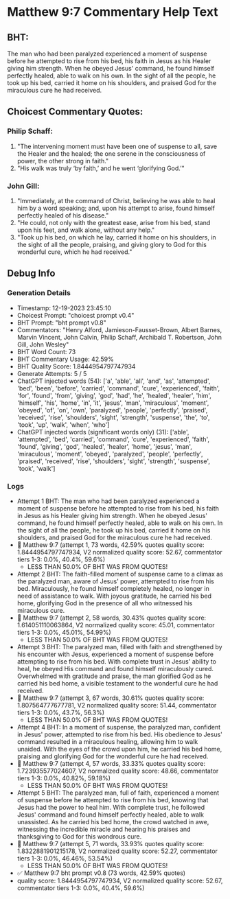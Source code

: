 # Matthew 9:7 Commentary Help Text

## BHT:
The man who had been paralyzed experienced a moment of suspense before he attempted to rise from his bed, his faith in Jesus as his Healer giving him strength. When he obeyed Jesus' command, he found himself perfectly healed, able to walk on his own. In the sight of all the people, he took up his bed, carried it home on his shoulders, and praised God for the miraculous cure he had received.

## Choicest Commentary Quotes:
### Philip Schaff:
1. "The intervening moment must have been one of suspense to all, save the Healer and the healed; the one serene in the consciousness of power, the other strong in faith."
2. "His walk was truly ‘by faith,’ and he went ‘glorifying God.’"


### John Gill:
1. "Immediately, at the command of Christ, believing he was able to heal him by a word speaking; and, upon his attempt to arise, found himself perfectly healed of his disease." 
2. "He could, not only with the greatest ease, arise from his bed, stand upon his feet, and walk alone, without any help."
3. "Took up his bed, on which he lay, carried it home on his shoulders, in the sight of all the people, praising, and giving glory to God for this wonderful cure, which he had received."


## Debug Info
### Generation Details
- Timestamp: 12-19-2023 23:45:10
- Choicest Prompt: "choicest prompt v0.4"
- BHT Prompt: "bht prompt v0.8"
- Commentators: "Henry Alford, Jamieson-Fausset-Brown, Albert Barnes, Marvin Vincent, John Calvin, Philip Schaff, Archibald T. Robertson, John Gill, John Wesley"
- BHT Word Count: 73
- BHT Commentary Usage: 42.59%
- BHT Quality Score: 1.8444954797747934
- Generate Attempts: 5 / 5
- ChatGPT injected words (54):
	['a', 'able', 'all', 'and', 'as', 'attempted', 'bed', 'been', 'before', 'carried', 'command', 'cure', 'experienced', 'faith', 'for', 'found', 'from', 'giving', 'god', 'had', 'he', 'healed', 'healer', 'him', 'himself', 'his', 'home', 'in', 'it', 'jesus', 'man', 'miraculous', 'moment', 'obeyed', 'of', 'on', 'own', 'paralyzed', 'people', 'perfectly', 'praised', 'received', 'rise', 'shoulders', 'sight', 'strength', 'suspense', 'the', 'to', 'took', 'up', 'walk', 'when', 'who']
- ChatGPT injected words (significant words only) (31):
	['able', 'attempted', 'bed', 'carried', 'command', 'cure', 'experienced', 'faith', 'found', 'giving', 'god', 'healed', 'healer', 'home', 'jesus', 'man', 'miraculous', 'moment', 'obeyed', 'paralyzed', 'people', 'perfectly', 'praised', 'received', 'rise', 'shoulders', 'sight', 'strength', 'suspense', 'took', 'walk']

### Logs
- Attempt 1 BHT: The man who had been paralyzed experienced a moment of suspense before he attempted to rise from his bed, his faith in Jesus as his Healer giving him strength. When he obeyed Jesus' command, he found himself perfectly healed, able to walk on his own. In the sight of all the people, he took up his bed, carried it home on his shoulders, and praised God for the miraculous cure he had received.
- 🔄 Matthew 9:7 (attempt 1, 73 words, 42.59% quotes quality score: 1.8444954797747934, V2 normalized quality score: 52.67, commentator tiers 1-3: 0.0%, 40.4%, 59.6%) 
	- LESS THAN 50.0% OF BHT WAS FROM QUOTES!
- Attempt 2 BHT: The faith-filled moment of suspense came to a climax as the paralyzed man, aware of Jesus' power, attempted to rise from his bed. Miraculously, he found himself completely healed, no longer in need of assistance to walk. With joyous gratitude, he carried his bed home, glorifying God in the presence of all who witnessed his miraculous cure.
- 🔄 Matthew 9:7 (attempt 2, 58 words, 30.43% quotes quality score: 1.614051110063864, V2 normalized quality score: 45.01, commentator tiers 1-3: 0.0%, 45.01%, 54.99%) 
	- LESS THAN 50.0% OF BHT WAS FROM QUOTES!
- Attempt 3 BHT: The paralyzed man, filled with faith and strengthened by his encounter with Jesus, experienced a moment of suspense before attempting to rise from his bed. With complete trust in Jesus' ability to heal, he obeyed His command and found himself miraculously cured. Overwhelmed with gratitude and praise, the man glorified God as he carried his bed home, a visible testament to the wonderful cure he had received.
- 🔄 Matthew 9:7 (attempt 3, 67 words, 30.61% quotes quality score: 1.807564777677781, V2 normalized quality score: 51.44, commentator tiers 1-3: 0.0%, 43.7%, 56.3%) 
	- LESS THAN 50.0% OF BHT WAS FROM QUOTES!
- Attempt 4 BHT: In a moment of suspense, the paralyzed man, confident in Jesus' power, attempted to rise from his bed. His obedience to Jesus' command resulted in a miraculous healing, allowing him to walk unaided. With the eyes of the crowd upon him, he carried his bed home, praising and glorifying God for the wonderful cure he had received.
- 🔄 Matthew 9:7 (attempt 4, 57 words, 33.33% quotes quality score: 1.723935577024607, V2 normalized quality score: 48.66, commentator tiers 1-3: 0.0%, 40.82%, 59.18%) 
	- LESS THAN 50.0% OF BHT WAS FROM QUOTES!
- Attempt 5 BHT: The paralyzed man, full of faith, experienced a moment of suspense before he attempted to rise from his bed, knowing that Jesus had the power to heal him. With complete trust, he followed Jesus' command and found himself perfectly healed, able to walk unassisted. As he carried his bed home, the crowd watched in awe, witnessing the incredible miracle and hearing his praises and thanksgiving to God for this wondrous cure.
- 🔄 Matthew 9:7 (attempt 5, 71 words, 33.93% quotes quality score: 1.8322881901215178, V2 normalized quality score: 52.27, commentator tiers 1-3: 0.0%, 46.46%, 53.54%) 
	- LESS THAN 50.0% OF BHT WAS FROM QUOTES!
- ✅ Matthew 9:7 bht prompt v0.8 (73 words, 42.59% quotes)
- quality score: 1.8444954797747934, V2 normalized quality score: 52.67, commentator tiers 1-3: 0.0%, 40.4%, 59.6%)